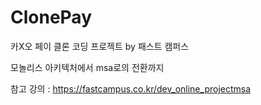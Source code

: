 # ClonePay
카X오 페이 클론 코딩 프로젝트 by 패스트 캠퍼스 

모놀리스 아키텍처에서 msa로의 전환까지

참고 강의 : https://fastcampus.co.kr/dev_online_projectmsa
